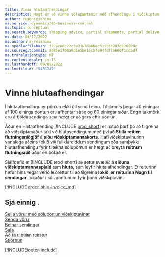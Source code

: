 ```yaml
---
title: Vinna hlutaafhendingar
description: Hægt er að vinna sölupantanir með afhendingu í viðskiptum miðlægt með afhendingum sendinga og magn til afhendingar í reitum.
author: rubenseishima
ms.service: dynamics365-business-central
ms.topic: conceptual
ms.search.keywords: shipping advice, partial shipments, partial deliveries, trade, customer sales order
ms.date: 08/12/2022
ms.author: a-reishima
ms.openlocfilehash: f279ce6c22c3e2167006bec315b53297d126929c
ms.sourcegitcommit: 8b95e1700a9d1e5be16cbfe94fdf7b660f1cd5d7
ms.translationtype: MT
ms.contentlocale: is-IS
ms.lasthandoff: 09/09/2022
ms.locfileid: "9461242"
---
```

# <a name="process-partial-shipments"></a>Vinna hlutaafhendingar

Í hlutaafhendingu er pöntun ekki öll send í einu. Til dæmis þegar 40 einingar af 100 eininga pöntun eru afhentar strax og 60 einingar síðar. Engin takmörk eru á fjölda sendinga sem hægt er að gera eftir pöntun.

Áður en Hlutaafhending [!INCLUDE [prod_short](includes/prod_short.md)] er notuð þarf þó að tilgreina að viðskiptamaður taki við hlutasendingum með því að **Stilla reitinn flutningsráðgjöf** á **síðu viðskiptamannakorts**. Hafi viðskiptavinurinn vanalega aðeins tekið við fullkláreiddum sendingum eða samþykkt hlutaafhendingu fyrir tiltekna sölupöntun er hægt að breyta **reitnum flutningsráð** áður en bókað er.

Sjálfgefið er [!INCLUDE [prod_short](includes/prod_short.md)] að setur svæðið á **síðuna viðskiptamannaspjald** sem **hluta**, sem leyfir hluta afhendingar. Ef reiturinn hefur hins vegar verið leiðréttur til að tilgreina **lokið**, **er reiturinn Magn til sendingar** Lokaður í sölupöntunum fyrir þann viðskiptavin.

[!INCLUDE [order-ship-invoice_md](includes/order-ship-invoice.md)]

## <a name="see-also"></a>Sjá einnig .

[Selja vörur með sölupöntun viðskiptavinar](sales-how-sell-products.md)  
[Senda vörur](warehouse-how-ship-items.md)  
[Beinar sendingar](sales-how-drop-shipment.md)  
[Sala](sales-manage-sales.md)  
[Að fá tilbúinn rekstur](ui-get-ready-business.md)  
[Stjórnun](admin-setup-and-administration.md)  

[!INCLUDE[footer-include](includes/footer-banner.md)]
